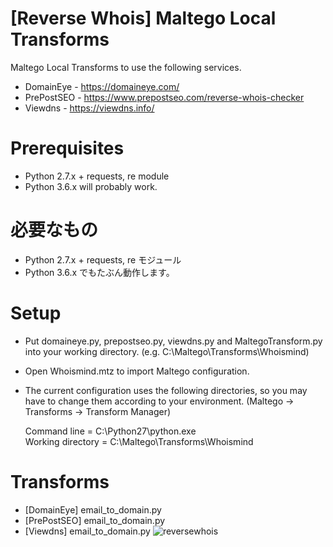 # [Reverse Whois] Maltego Local Transforms
Maltego Local Transforms to use the following services.
- DomainEye - https://domaineye.com/
- PrePostSEO - https://www.prepostseo.com/reverse-whois-checker
- Viewdns - https://viewdns.info/

# Prerequisites
- Python 2.7.x + requests, re module
- Python 3.6.x will probably work.

# 必要なもの
- Python 2.7.x + requests, re モジュール
- Python 3.6.x でもたぶん動作します。

# Setup
- Put domaineye.py, prepostseo.py, viewdns.py and MaltegoTransform.py into your working directory. (e.g. C:\Maltego\Transforms\Whoismind)
- Open Whoismind.mtz to import Maltego configuration.
- The current configuration uses the following directories, so you may have to change them according to your environment. (Maltego -> Transforms -> Transform Manager)  

  Command line = C:\Python27\python.exe  
  Working directory = C:\Maltego\Transforms\Whoismind

# Transforms
- [DomainEye] email_to_domain.py
- [PrePostSEO] email_to_domain.py
- [Viewdns] email_to_domain.py
![reversewhois](https://user-images.githubusercontent.com/16297449/42505527-ed441eea-8479-11e8-8416-f187b73d331e.png)
